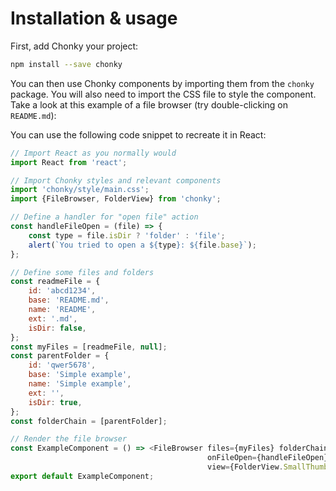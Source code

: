 
# Installation & usage

First, add Chonky your project:

```bash
npm install --save chonky
```

You can then use Chonky components by importing them from the `chonky` package. You will also need to import the CSS 
file to style the component. Take a look at this example of a file browser (try double-clicking on `README.md`):

<!-- STORY -->

You can use the following code snippet to recreate it in React:

```js
// Import React as you normally would
import React from 'react';

// Import Chonky styles and relevant components
import 'chonky/style/main.css';
import {FileBrowser, FolderView} from 'chonky';

// Define a handler for "open file" action
const handleFileOpen = (file) => {
    const type = file.isDir ? 'folder' : 'file';
    alert(`You tried to open a ${type}: ${file.base}`);
};

// Define some files and folders
const readmeFile = {
    id: 'abcd1234',
    base: 'README.md',
    name: 'README',
    ext: '.md',
    isDir: false,
};
const myFiles = [readmeFile, null];
const parentFolder = {
    id: 'qwer5678',
    base: 'Simple example',
    name: 'Simple example',
    ext: '',
    isDir: true,
};
const folderChain = [parentFolder];

// Render the file browser
const ExampleComponent = () => <FileBrowser files={myFiles} folderChain={folderChain}
                                            onFileOpen={handleFileOpen}
                                            view={FolderView.SmallThumbs}/>;
export default ExampleComponent;
```
